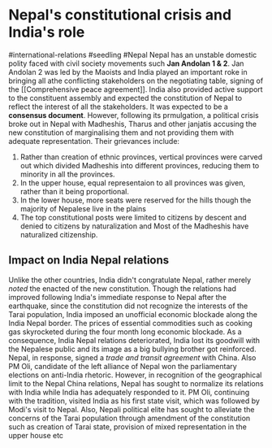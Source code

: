 # Nepal's constitutional crisis and India's role
#international-relations #seedling  #Nepal 
Nepal has an unstable domestic polity faced with civil society movements such **Jan Andolan 1 & 2**. Jan Andolan 2 was led by the Maoists and India played an important roke in bringing all athe conflicting stakeholders on the negotiating table, signing of  the [[Comprehensive peace agreement]]. India also provided active support to the constituent assembly and expected the constitution of Nepal to reflect the interest of all the stakeholders. It was expected to be a **consensus document**. However, following its prmulgation, a political crisis broke out in Nepal with Madheshis, Tharus and other janjatis accusing the new constitution of marginalising them and not providing them with adequate representation. Their grievances include:
1. Rather than creation of ethnic provinces, vertical provinces were carved out which divided Madheshis into different provinces, reducing them to minority in all the provinces. 
2. In the upper house, equal representaion to all provinces was given, rather than it being proportional.
3. In the lower house, more seats were reserved for the hills though the majority of Nepalese live in the plains
4. The top constitutional posts were limited to citizens by descent and denied to citizens by naturalization and Most of the Madheshis have naturalized citizenship.
## Impact on India Nepal relations
Unlike the other countries, India didn't congratulate Nepal, rather merely *noted* the enacted of the new constitution. Though the relations had improved following India's immediate response to Nepal after the earthquake, since the constitution did not recognize the interests of the Tarai population, India imposed an unofficial economic blockade along the India Nepal border. The prices of essential commodities such as cooking gas skyrocketed during the four month long economic blockade. As a consequence, India Nepal relations deteriorated, India lost its goodwill with the Nepalese public and its image as a big bullying brother got reinforced.
Nepal, in response, signed a *trade and transit agreement* with China. Also PM Oli, candidate of the left alliance of Nepal won the parliamentary elections on anti-India rhetoric. 
However, in recognition of the geographical limit to the Nepal China relations, Nepal has sought to normalize its relations with India while India has adequately responded to it. PM Oli, continuing with the tradition, visited India as his first state visit, which was followed by Modi's visit to Nepal.
Also, Nepali political elite has sought to alleviate the concerns of the Tarai population through amendment of the constitution such as creation of Tarai state, provision of mixed representation in the upper house etc